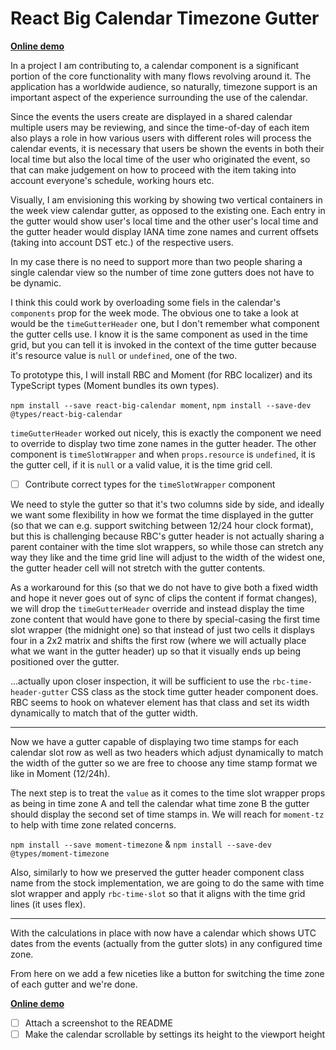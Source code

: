 # React Big Calendar Timezone Gutter

[**Online demo**](https://tomashubelbauer.github.io/rbc-timezone-gutter)

In a project I am contributing to, a calendar component is a significant portion
of the core functionality with many flows revolving around it. The application
has a worldwide audience, so naturally, timezone support is an important aspect
of the experience surrounding the use of the calendar.

Since the events the users create are displayed in a shared calendar multiple
users may be reviewing, and since the time-of-day of each item also plays a role
in how various users with different roles will process the calendar events, it
is necessary that users be shown the events in both their local time but also the
local time of the user who originated the event, so that can make judgement on
how to proceed with the item taking into account everyone's schedule, working
hours etc.

Visually, I am envisioning this working by showing two vertical containers in the
week view calendar gutter, as opposed to the existing one. Each entry in the
gutter would show user's local time and the other user's local time and the gutter
header would display IANA time zone names and current offsets (taking into account
DST etc.) of the respective users.

In my case there is no need to support more than two people sharing a single
calendar view so the number of time zone gutters does not have to be dynamic.

I think this could work by overloading some fiels in the calendar's `components`
prop for the week mode. The obvious one to take a look at would be the
`timeGutterHeader` one, but I don't remember what component the gutter cells use.
I know it is the same component as used in the time grid, but you can tell it is
invoked in the context of the time gutter because it's resource value is `null`
or `undefined`, one of the two.

To prototype this, I will install RBC and Moment (for RBC localizer) and its
TypeScript types (Moment bundles its own types).

`npm install --save react-big-calendar moment`,
`npm install --save-dev @types/react-big-calendar`


`timeGutterHeader` worked out nicely, this is exactly the component we need to
override to display two time zone names in the gutter header. The other component
is `timeSlotWrapper` and when `props.resource` is `undefined`, it is the gutter
cell, if it is `null` or a valid value, it is the time grid cell.

- [ ] Contribute correct types for the `timeSlotWrapper` component

We need to style the gutter so that it's two columns side by side, and ideally
we want some flexibility in how we format the time displayed in the gutter (so
that we can e.g. support switching between 12/24 hour clock format), but this is
challenging because RBC's gutter header is not actually sharing a parent container
with the time slot wrappers, so while those can stretch any way they like and the
time grid line will adjust to the width of the widest one, the gutter header cell
will not stretch with the gutter contents.

As a workaround for this (so that we do not have to give both a fixed width and
hope it never goes out of sync of clips the content if format changes), we will
drop the `timeGutterHeader` override and instead display the time zone content
that would have gone to there by special-casing the first time slot wrapper
(the midnight one) so that instead of just two cells it displays four in a 2x2
matrix and shifts the first row (where we will actually place what we want in the
gutter header) up so that it visually ends up being positioned over the gutter.

…actually upon closer inspection, it will be sufficient to use the `rbc-time-header-gutter`
CSS class as the stock time gutter header component does. RBC seems to hook on
whatever element has that class and set its width dynamically to match that of
the gutter width.

---

Now we have a gutter capable of displaying two time stamps for each calendar slot
row as well as two headers which adjust dynamically to match the width of the
gutter so we are free to choose any time stamp format we like in Moment (12/24h).

The next step is to treat the `value` as it comes to the time slot wrapper props
as being in time zone A and tell the calendar what time zone B the gutter should
display the second set of time stamps in. We will reach for `moment-tz` to help
with time zone related concerns.

`npm install --save moment-timezone` & `npm install --save-dev @types/moment-timezone`

Also, similarly to how we preserved the gutter header component class name from
the stock implementation, we are going to do the same with time slot wrapper and
apply `rbc-time-slot` so that it aligns with the time grid lines (it uses flex).

---

With the calculations in place with now have a calendar which shows UTC dates
from the events (actually from the gutter slots) in any configured time zone.

From here on we add a few niceties like a button for switching the time zone of
each gutter and we're done.

[**Online demo**](https://tomashubelbauer.github.io/rbc-timezone-gutter)

- [ ] Attach a screenshot to the README
- [ ] Make the calendar scrollable by settings its height to the viewport height
